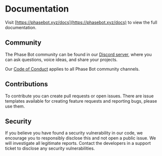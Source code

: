 # Documentation

Visit [https://phasebot.xyz/docs](https://phasebot.xyz/docs) to view the full documentation.

## Community

The Phase Bot community can be found in our [Discord server](https://phasebot.xyz/redirect/discord), where you can ask questions, voice ideas, and share your projects.

Our [Code of Conduct](https://github.com/mikaeladev/phase/blob/main/.github/CODE_OF_CONDUCT.md) applies to all Phase Bot community channels.

## Contributions

To contribute you can create pull requests or open issues. There are issue templates available for creating feature requests and reporting bugs, please use them.

## Security

If you believe you have found a security vulnerability in our code, we encourage you to responsibly disclose this and not open a public issue. We will investigate all legitimate reports. Contact the developers in a support ticket to disclose any security vulnerabilities.
